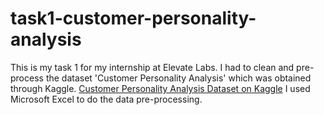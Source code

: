 # task1-customer-personality-analysis
This is my task 1 for my internship at Elevate Labs. I had to clean and pre-process the dataset 'Customer Personality Analysis' which was obtained through Kaggle.
[Customer Personality Analysis Dataset on Kaggle](https://www.kaggle.com/datasets/imakash3011/customer-personality-analysis)
I used Microsoft Excel to do the data pre-processing.



